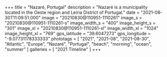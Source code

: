 +++
title = "Nazaré, Portugal"
description = "Nazaré is a municipality located in the Oeste region and Leiria District of Portugal."
date = "2021-08-30T11:09:51.000"
image = "20210830@110951-1110261"
image_s = "20210830@110951-1110261-s"
image_width_s = "400"
image_height_s = "301"
image_xl = "20210830@110951-1110261-xl"
image_width_xl = "1024"
image_height_xl = "769"
gps_latitude = "39.6047273"
gps_longitude = "-9.07731178333333"
phototags = [ "2021", "2021-08", "2021-08-30", "Atlantic", "Europe", "Nazaré", "Portugal", "beach", "morning", "ocean", "summer" ]
galleries = [ "2021 Timeline" ]
+++
